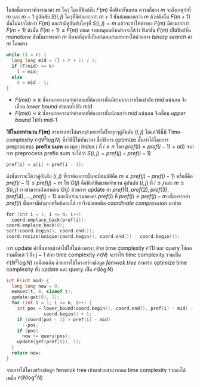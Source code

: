 ในข้อนี้หากเราพิจารณาค่า $m$ ใดๆ โดยมีฟังก์ชัน $F(m)$ คือฟังก์ชันแทน ความถี่ของ $m$ จะสังเกตุว่าที่ $m$ และ $m+1$ คู่อันดับ $S(i,j)$ ใดๆที่มีค่ามากกว่า $m+1$ นั้นย่อมมากกว่า $m$ ด้วยดังนั้น $F(m+1)$ นั้นไม่มากไปกว่า $F(m)$ และถ้ามีคู่อันดับใดๆที่ $S(i,j) = m$ แล้วจะทำให้ค่าของ $F(m)$ มีค่ามากกว่า $F(m+1)$ ดังนั้น $F(m+1) \leq F(m)$ เสมอ จากเหตุผลดังกล่าวจะได้ว่า ฟังก์ชัน $F(m)$ เป็นฟังก์ชัน *monotone* ดังนั้นการหาค่า $m$ ที่มากที่สุดที่เป็นคำตอบสามารถหาได้ด้วยการ *binary search* ค่า $m$ โดยตรง
```cpp 
while (l < r) {
  long long mid = (l + r + 1) / 2;
  if (F(mid) >= k)
    l = mid;
  else
    r = mid - 1;
}
```
* $F(mid) \geq k$ นั่นหมายความว่าคำตอบที่ต้องการนั้นมีค่ามากกว่าหรือเท่ากับ mid แน่นอน จึงเลื่อน *lower bound* คำตอบไปยัง mid
* $F(mid) < k$ นั่นหมายความว่าคำตอบที่ต้องการนั้นน้อยกว่า mid แน่นอน จึงเลื่อน *upper bound* ไปยัง mid-1 

**วิธีในการคำนวน $F(m)$** สามารถทำได้ตรงๆด้วยการไล่ในทุกๆคู่อันดับ $(i,j)$ ได้แต่วิธีนี้มี Time-complexity $\mathcal{O}(N^2\log N)$ ซึ่งวิธีนี้ไม่ทันเวลา ซึ่งวิธีการ optimize นั้นทำได้โดยการ preprocess **prefix sum** ของทุกๆ index $i$ ที่ $i \leq n$ โดย $pref(i) = pref(i-1) + a(i)$ จากการ preprocess prefix sum จะได้ว่า $S(i,j) = pref(j) - pref(i-1)$
```cpp
pref[i] = a[i] + pref[i - 1];
```
ดังนั้นเราจะได้ว่าคู่อันดับ $(i,j)$ ที่เราต้องการนั้นจะมีสมบัติคือ $m \leq pref(j) - pref(i-1)$ หรือก็คือ $pref(i-1) \leq pref(j) - m$ 
ให้ $G(j)$ คือฟังก์ชันแทนจำนวน คู่อันดับ $(i,j)$ ที่ $i \leq j$ และ $m \leq S(i,j)$ เราสามารถนับคำตอบ $G(j)$ ด้วยการ update ค่า $pref(1),pref(2),pref(3),pref(4),...,pref(j-1)$ และนับจำนวนของค่า $pref(i)$ ที่ $pref(i) \leq pref(j) - m$ เนื่องจากค่า $pref(i)$ นั้นอาจมีค่ามากหรือติดลบได้ เราจึงนำเทคนิค *coordinate compression* มาช่วย
```cpp
for (int i = 1; i <= n; i++)
  coord.emplace_back(pref[i]);
coord.emplace_back(0);
sort(coord.begin(), coord.end());
coord.resize(unique(coord.begin(), coord.end()) - coord.begin());
```
การ update ค่านั้นหากนำค่าไปใส่ในช่องตรงๆ ด้วย time complexity $\mathcal{O}(1)$ และ query ไล่ผลรวมตั้งแต่ $1$ ถึง $j-1$ ด้วย time complexity $\mathcal{O}(N)$ จะทำให้ time complexity รวมเป็น $\mathcal{O}(N^2\log N)$ เหมือนเดิม ด้วยการใช้โครงสร้างข้อมูล *fenwick tree* สามารถ optimize time complexity ทั้ง update และ query เป็น $\mathcal{O}(\log N)$ 
```cpp
int F(int mid) {
  long long now = 0;
  memset(t, 0, sizeof t);
  update(get(0), 1);
  for (int i = 1; i <= n; i++) {
    int pos = lower_bound(coord.begin(), coord.end(), pref[i] - mid) -
              coord.begin() + 1;
    if (coord[pos - 1] > pref[i] - mid)
      --pos;
    if (pos)
      now += query(pos);
    update(get(pref[i]), 1);
  }
  return now;
}
```
จากการใช้โครงสร้างข้อมูล fenwick tree เข้ามาช่วยสามารถลด time complexity รวมลงได้เหลือ $\mathcal{O}(N\log^2 N)$ 
